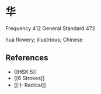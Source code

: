 # 华
Frequency 412
General Standard 472

huá
flowery; illustrious; Chinese

## References
- [[HSK 5]]
- [[6 Strokes]]
- [[十 Radical]]